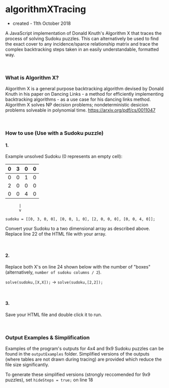 # algorithmXTracing
* created - 11th October 2018

A JavaScript implementation of Donald Knuth's Algorithm X that traces the process of solving Sudoku puzzles. This can alternatively be used to find the exact cover to any incidence/sparce relationship matrix and trace the complex backtracking steps taken in an easily understandable, formatted way.

<br>

### What is Algorithm X?
Algorithm X is a general purpose backtracking algorithm devised by Donald Knuth in his paper on Dancing Links - a method for efficiently implementing backtracking algorithms - as a use case for his dancing links method. Algorithm X solves NP decision problems; nondeterministic desicion problems solveable in polynomial time.
https://arxiv.org/pdf/cs/0011047

<br>

### How to use (Use with a Sudoku puzzle)

#### 1.
Example unsolved Sudoku (0 represents an empty cell):

| 0 | 3 | 0 | 0 |
| ------------- | ------------- |  ------------- |  ------------- |
| 0 | 0 | 1 | 0 |
| 2 | 0 | 0 | 0 |
| 0 | 0 | 4 | 0 |

          |
          v

`sudoku = [[0, 3, 0, 0], [0, 0, 1, 0], [2, 0, 0, 0], [0, 0, 4, 0]];`

Convert your Sudoku to a two dimensional array as described above. Replace line 22 of the HTML file with your array. 

<br>

#### 2.
Replace both X's on line 24 shown below with the number of "boxes" (alternatively, `number of sudoku columns / 2`).

`solve(sudoku,[X,X]);` -> `solve(sudoku,[2,2]);`

<br>


#### 3.
Save your HTML file and double click it to run.

<br>

### Output Examples & Simplification
Examples of the program's outputs for 4x4 and 9x9 Sudoku puzzles can be found in the `outputExamples` folder. Simplified versions of the outputs (where tables are not drawn during tracing) are provided which reduce the file size significantly. 

To generate these simplified versions (strongly reccomended for 9x9 puzzles), set `hideSteps = true;` on line 18
